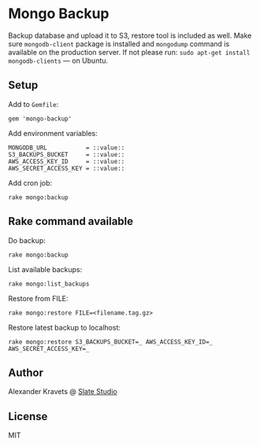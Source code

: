 # Mongo Backup

Backup database and upload it to S3, restore tool is included as well. Make sure ```mongodb-client``` package is installed and ```mongodump``` command is available on the production server. If not please run: ```sudo apt-get install mongodb-clients``` — on Ubuntu.

## Setup

Add to ```Gemfile```:

    gem 'mongo-backup'

Add environment variables:

    MONGODB_URL           = ::value::
    S3_BACKUPS_BUCKET     = ::value::
    AWS_ACCESS_KEY_ID     = ::value::
    AWS_SECRET_ACCESS_KEY = ::value::

Add cron job:

    rake mongo:backup

## Rake command available

Do backup:

    rake mongo:backup

List available backups:

    rake mongo:list_backups

Restore from FILE:

    rake mongo:restore FILE=<filename.tag.gz>

Restore latest backup to localhost:

    rake mongo:restore S3_BACKUPS_BUCKET=_ AWS_ACCESS_KEY_ID=_ AWS_SECRET_ACCESS_KEY=_

## Author

Alexander Kravets @ [Slate Studio](http://www.slatestudio.com)

## License

MIT